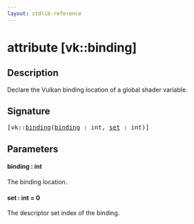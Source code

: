 ```yaml
---
layout: stdlib-reference
---
```


# attribute [vk::binding]

## Description

Declare the Vulkan binding location of a global shader variable.

## Signature

<pre>
[vk::<a href="vk_binding.html#decl-binding" class="code_param">binding</a>(<a href="vk_binding.html#decl-binding" class="code_param">binding</a> : <span class="code_keyword">int</span>, <a href="vk_binding.html#decl-set" class="code_keyword">set</a> : <span class="code_keyword">int</span>)]
</pre>

## Parameters

####  <a id="decl-binding"></a>binding  : int
The binding location.

####  <a id="decl-set"></a>set  : int = 0
The descriptor set index of the binding.


